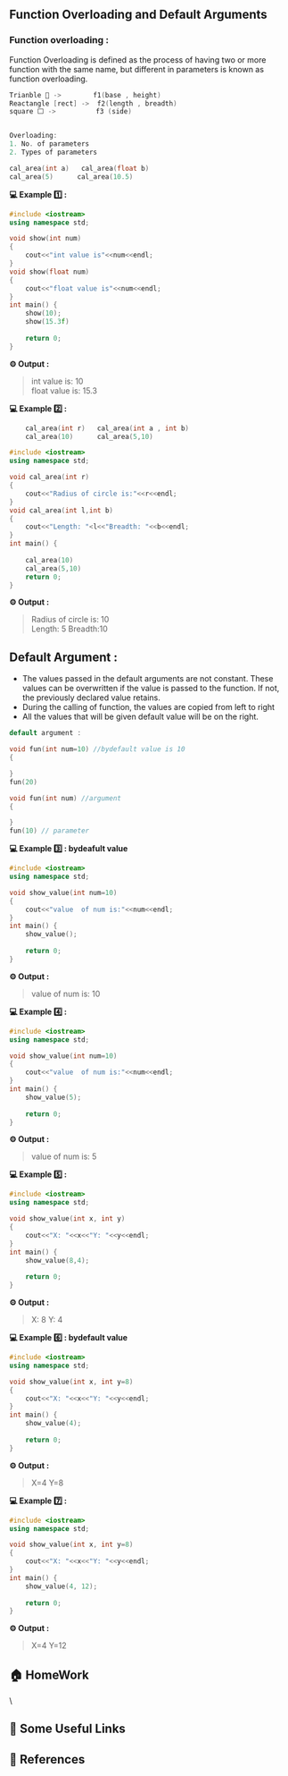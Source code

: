 
## Function Overloading and Default Arguments

 ### Function overloading :
 Function Overloading is defined as the process of having two or more function with the same name, but different in parameters is known as function overloading.

  ```cpp
  Trianble 🔼 ->        f1(base , height)
  Reactangle [rect] ->  f2(length , breadth)
  square ⬜ ->          f3 (side)


  Overloading:
  1. No. of parameters
  2. Types of parameters

  cal_area(int a)   cal_area(float b)
  cal_area(5)      cal_area(10.5)
  ```

**💻 Example 1️⃣ :**
```cpp
#include <iostream>
using namespace std;

void show(int num)
{
    cout<<"int value is"<<num<<endl;
}
void show(float num)
{
    cout<<"float value is"<<num<<endl;
}
int main() {
    show(10);
    show(15.3f)
    
    return 0;
}
```
**⚙️ Output :**
>int value is: 10<br>
float value is: 15.3

**💻 Example 2️⃣ :**
```cpp
    cal_area(int r)   cal_area(int a , int b)
    cal_area(10)      cal_area(5,10)
```
```cpp
#include <iostream>
using namespace std;

void cal_area(int r)
{
    cout<<"Radius of circle is:"<<r<<endl;
}
void cal_area(int l,int b)
{
    cout<<"Length: "<l<<"Breadth: "<<b<<endl;
}
int main() {
   
    cal_area(10)
    cal_area(5,10)
    return 0;
}
```
**⚙️ Output :**
>Radius of circle is: 10<br>
Length: 5 Breadth:10

## Default Argument :
* The values passed in the default arguments are not constant. These values can be overwritten if the value is passed to the function. If not, the previously declared value retains.
* During the calling of function, the values are copied from left to right
* All the values that will be given default value will be on the right.
```cpp
default argument :

void fun(int num=10) //bydefault value is 10
{

}
fun(20)

void fun(int num) //argument
{

}
fun(10) // parameter
```

**💻 Example 3️⃣ : bydeafult value**
```cpp
#include <iostream>
using namespace std;

void show_value(int num=10)
{
    cout<<"value  of num is:"<<num<<endl;
}
int main() {
    show_value();
    
    return 0;
}
```
**⚙️ Output :**
>value  of num is: 10

**💻 Example 4️⃣ :**
```cpp
#include <iostream>
using namespace std;

void show_value(int num=10)
{
    cout<<"value  of num is:"<<num<<endl;
}
int main() {
    show_value(5);
    
    return 0;
}
```
**⚙️ Output :**
>value  of num is: 5

**💻 Example 5️⃣ :**
```cpp
#include <iostream>
using namespace std;

void show_value(int x, int y)
{
    cout<<"X: "<<x<<"Y: "<<y<<endl;
}
int main() {
    show_value(8,4);
    
    return 0;
}
```
**⚙️ Output :**
>X: 8 Y: 4


**💻 Example 6️⃣ : bydefault value**
```cpp
#include <iostream>
using namespace std;

void show_value(int x, int y=8)
{
    cout<<"X: "<<x<<"Y: "<<y<<endl;
}
int main() {
    show_value(4);
    
    return 0;
}
```
**⚙️ Output :**
>X=4 Y=8

**💻 Example 7️⃣ :**
```cpp
#include <iostream>
using namespace std;

void show_value(int x, int y=8)
{
    cout<<"X: "<<x<<"Y: "<<y<<endl;
}
int main() {
    show_value(4, 12);
    
    return 0;
}
```
**⚙️ Output :**
>X=4 Y=12

## 🏠  HomeWork
\
## 🔗 Some Useful Links

## 📖 References